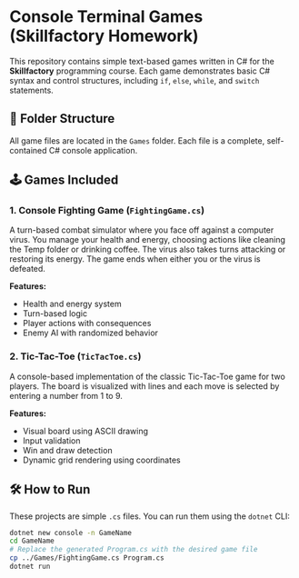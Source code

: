 # Console Terminal Games (Skillfactory Homework)

This repository contains simple text-based games written in C# for the **Skillfactory** programming course. Each game demonstrates basic C# syntax and control structures, including `if`, `else`, `while`, and `switch` statements.

## 📁 Folder Structure

All game files are located in the `Games` folder. Each file is a complete, self-contained C# console application.

## 🕹 Games Included

### 1. Console Fighting Game (`FightingGame.cs`)
A turn-based combat simulator where you face off against a computer virus. You manage your health and energy, choosing actions like cleaning the Temp folder or drinking coffee. The virus also takes turns attacking or restoring its energy. The game ends when either you or the virus is defeated.

**Features:**
- Health and energy system
- Turn-based logic
- Player actions with consequences
- Enemy AI with randomized behavior

### 2. Tic-Tac-Toe (`TicTacToe.cs`)
A console-based implementation of the classic Tic-Tac-Toe game for two players. The board is visualized with lines and each move is selected by entering a number from 1 to 9.

**Features:**
- Visual board using ASCII drawing
- Input validation
- Win and draw detection
- Dynamic grid rendering using coordinates

## 🛠 How to Run

These projects are simple `.cs` files. You can run them using the `dotnet` CLI:

```bash
dotnet new console -n GameName
cd GameName
# Replace the generated Program.cs with the desired game file
cp ../Games/FightingGame.cs Program.cs
dotnet run